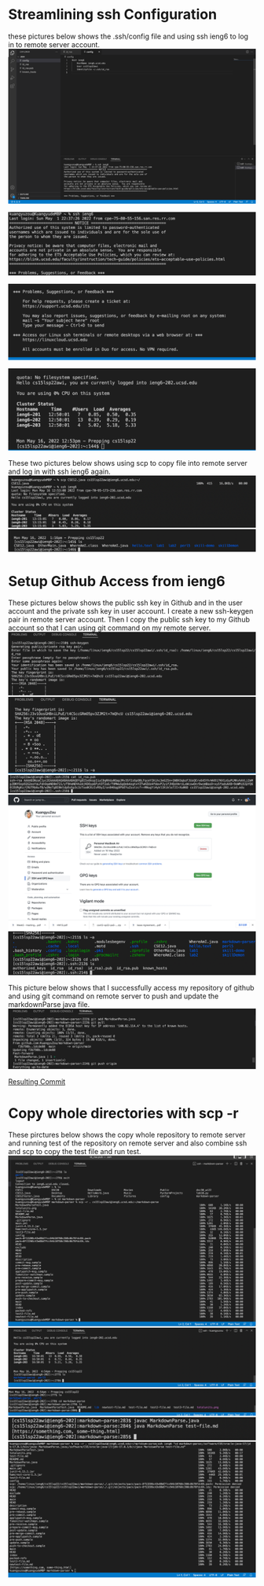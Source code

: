# Streamlining ssh Configuration

these pictures below shows the .ssh/config file and using ssh ieng6 to log in to remote server account.
![Image](task1first.png)

![Image](task1second.png)

![Image](task1third.png)

![Image](task1fourth.png)

These two pictures below shows using scp to copy file into remote server and log in with ssh ieng6 again.
![Image](task1fifth.png)
![Image](task1sixth.png)

# Setup Github Access from ieng6
These pictures below shows the public ssh key in Github and in the user account and the private ssh key in user account.
I create a new ssh-keygen pair in remote server account. Then I copy the public ssh key to my Github account so that I can using git command on my remote server.
![Image](task2second.png)
![Image](task2third.png)
![Image](task2fourth.png)
![Image](task2first.png)
![Image](task2fifth.png)

This picture below shows that I successfully access my repository of github and using git command on remote server to push and update the markdownParse java file.
![Image](task2sixth.png)

[Resulting Commit](https://github.com/KuangyuZou/markdown-parser/blob/main/MarkdownParse.java)

# Copy whole directories with scp -r
These pirctures below shows the copy whole repository to remote server and running test of the repository on remote server and also combine ssh and scp to copy the test file and run test.
![Image](task3second.png)
![Image](task3third.png)
![Image](task3fourth.png)
![Image](task3fifth.png)
![Image](task3first.png)

